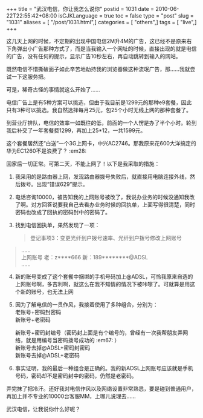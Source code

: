 +++
title = "武汉电信，你让我怎么说你"
postid = 1031
date = 2010-06-22T22:55:42+08:00
isCJKLanguage = true
toc = false
type = "post"
slug = "1031"
aliases = [ "/post/1031.html",]
categories = [ "others",]
tags = [ "live",]
+++


这几天上网的时候，不定期的出现中国电信2M升4M的广告，这已经不是原来右下角弹出小广告那种方式了，而是当我输入一个网址的时候，直接出现的就是电信的广告，没有任何的提示，显示广告10秒左右，再自动跳转到输入的网站。

既然电信不惜撕破面子如此辛苦地劫持我的浏览器做这种流氓广告，那……我就尝试一下这服务把。

可是，稀奇古怪的事情就这么开始了……<!--more-->

电信广告上是有5种方案可以挑选，但由于我目前是1299元的那种e9套餐，因此只有3种可以挑选。我自然选择每月25元，包25个小时无线上网的那种套餐了。

到营业厅排队，电信的效率一如既往的低，前面的一个人愣是办了半个小时。轮到我后补交了一年套餐费1299，再加上25\*12，一共1599元。

这个套餐居然还“白送”一个3G上网卡，中兴AC2746。那我原来花600大洋搞定的华为EC1260不是浪费了？
:em28:

回家后一切正常。可第二天，不能上网了！以下是我采取的措施：

1.  我采用的是路由器上网，发现路由器拨号失败后，就直接用电脑连接外线，然后拨号。出现“错误629”提示。
2.  电话咨询10000，被告知我的上网账号被改了，我说办业务的时候没通知我改了啊。对方回答说要我自己去看办业务时候的回执单，上面写得很清楚，同时密码也改成了回执的密码封中的密码了。
3.  找到电信回执单，果然发现了一项：  

    > 登记事项3：变更光纤到户拨号速率、光纤到户拨号修改上网账号  
   >  ……  
   >  上网账号 老：z\*\*\*\*666 新：189\*\*\*\*\*\*\*\*@ADSL  
   >  ……

4.  新的账号变成了这个套餐中捆绑的手机号码加上@ADSL，可怜我原来自选的上网账号啊，多吉利啊，就这么在我不知情的情况下被咔嚓了。可就算是用这个新的账号，也无法上网
5.  因为了解电信的一贯作风，我接着使用了多种组合，分别为：  
    老账号+密码封密码  
    新账号+老密码  

    新账号+密码封编号（密码封上面是有个编号的，曾经有一次我帮朋友弄网络，就是用编号当密码拨号成功的
    :em67: ）  
    新账号去掉@ADSL+密码封密码  
    新账号去掉@ADSL+老密码
6.  事实证明，我的最后一种组合是正确的。我的新ADSL上网账号应该就是手机号码，密码却不是密码封中的密码，仍然是老密码。

弄完抹了把冷汗。还好我对电信作风以及网络设置非常熟悉，要是碰到普通用户，再加上并不专业的10000台客服MM，上哪儿说理去……

武汉电信，让我说你什么好呢？

